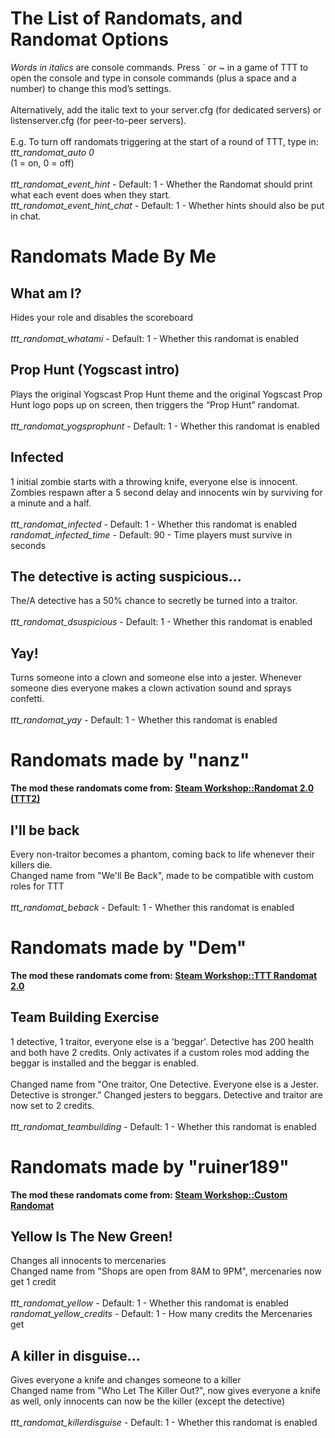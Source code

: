 # The List of Randomats, and Randomat Options
_Words in italics_ are console commands. Press ` or ~ in a game of TTT to open the console and type in console commands (plus a space and a number) to change this mod’s settings. \
\
Alternatively, add the italic text to your server.cfg (for dedicated servers) or listenserver.cfg (for peer-to-peer servers).\
\
E.g. To turn off randomats triggering at the start of a round of TTT, type in:\
_ttt_randomat_auto 0_\
(1 = on, 0 = off)\
\
_ttt_randomat_event_hint_ - Default: 1 - Whether the Randomat should print what each event does when they start.\
_ttt_randomat_event_hint_chat_ - Default: 1 - Whether hints should also be put in chat.



# Randomats Made By Me
## What am I?
Hides your role and disables the scoreboard\
\
_ttt_randomat_whatami_ - Default: 1 - Whether this randomat is enabled

## Prop Hunt (Yogscast intro)
Plays the original Yogscast Prop Hunt theme and the original Yogscast Prop Hunt logo pops up on screen, then triggers the “Prop Hunt” randomat.\
\
_ttt_randomat_yogsprophunt_ - Default: 1 - Whether this randomat is enabled

## Infected
1 initial zombie starts with a throwing knife, everyone else is innocent. Zombies respawn after a 5 second delay and innocents win by surviving for a minute and a half.\
\
_ttt_randomat_infected_ - Default: 1 - Whether this randomat is enabled\
_randomat_infected_time_ - Default: 90 - Time players must survive in seconds

## The detective is acting suspicious...
The/A detective has a 50% chance to secretly be turned into a traitor.\
\
_ttt_randomat_dsuspicious_ - Default: 1 - Whether this randomat is enabled
## Yay!
Turns someone into a clown and someone else into a jester. Whenever someone dies everyone makes a clown activation sound and sprays confetti.\
\
_ttt_randomat_yay_ - Default: 1 - Whether this randomat is enabled


# Randomats made by "nanz"
**The mod these randomats come from: [Steam Workshop::Randomat 2.0 (TTT2)](https://steamcommunity.com/sharedfiles/filedetails/?id=2194776699)**
## I'll be back
Every non-traitor becomes a phantom, coming back to life whenever their killers die.\
Changed name from "We'll Be Back", made to be compatible with custom roles for TTT\
\
_ttt_randomat_beback_ - Default: 1 - Whether this randomat is enabled



# Randomats made by "Dem"
**The mod these randomats come from: [Steam Workshop::TTT Randomat 2.0](https://steamcommunity.com/sharedfiles/filedetails/?id=1406495040)**
## Team Building Exercise
1 detective, 1 traitor, everyone else is a 'beggar'. Detective has 200 health and both have 2 credits. Only activates if a custom roles mod adding the beggar is installed and the beggar is enabled.\
\
Changed name from "One traitor, One Detective. Everyone else is a Jester. Detective is stronger." Changed jesters to beggars. Detective and traitor are now set to 2 credits.\
\
_ttt_randomat_teambuilding_ - Default: 1 - Whether this randomat is enabled



# Randomats made by "ruiner189"
**The mod these randomats come from: [Steam Workshop::Custom Randomat](https://steamcommunity.com/sharedfiles/filedetails/?id=1988901134)**
## Yellow Is The New Green!
Changes all innocents to mercenaries\
Changed name from "Shops are open from 8AM to 9PM", mercenaries now get 1 credit\
\
_ttt_randomat_yellow_ - Default: 1 - Whether this randomat is enabled\
_randomat_yellow_credits_ - Default: 1 - How many credits the Mercenaries get

## A killer in disguise...
Gives everyone a knife and changes someone to a killer\
Changed name from "Who Let The Killer Out?", now gives everyone a knife as well, only innocents can now be the killer (except the detective)\
\
_ttt_randomat_killerdisguise_ - Default: 1 - Whether this randomat is enabled